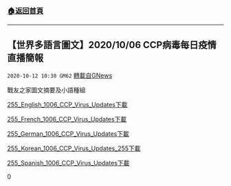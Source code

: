 ###  [:house:返回首頁](https://github.com/ourhimalayas/txt)
---

## 【世界多語言圖文】2020/10/06 CCP病毒每日疫情直播簡報
`2020-10-12 10:30 GM62` [轉載自GNews](https://gnews.org/zh-hant/419240/)

戰友之家圖文摘要及小語種組

[255\_English\_1006\_CCP\_Virus\_Updates](https://s3.amazonaws.com/gnews-media-offload/wp-content/uploads/2020/10/12073232/255_English_1006_CCP_Virus_Updates.pdf)[下載](https://s3.amazonaws.com/gnews-media-offload/wp-content/uploads/2020/10/12073232/255_English_1006_CCP_Virus_Updates.pdf)

[255\_French\_1006\_CCP\_Virus\_Updates](https://s3.amazonaws.com/gnews-media-offload/wp-content/uploads/2020/10/12073237/255_French_1006_CCP_Virus_Updates.pdf)[下載](https://s3.amazonaws.com/gnews-media-offload/wp-content/uploads/2020/10/12073237/255_French_1006_CCP_Virus_Updates.pdf)

[255\_German\_1006\_CCP\_Virus\_Updates](https://s3.amazonaws.com/gnews-media-offload/wp-content/uploads/2020/10/12073247/255_German_1006_CCP_Virus_Updates.pdf)[下載](https://s3.amazonaws.com/gnews-media-offload/wp-content/uploads/2020/10/12073247/255_German_1006_CCP_Virus_Updates.pdf)

[255\_Korean\_1006\_CCP\_Virus\_Updates\_255](https://s3.amazonaws.com/gnews-media-offload/wp-content/uploads/2020/10/12105742/Korean_1006_CCP_Virus_Updates_255.pdf)[下載](https://s3.amazonaws.com/gnews-media-offload/wp-content/uploads/2020/10/12105742/Korean_1006_CCP_Virus_Updates_255.pdf)

[255\_Spanish\_1006\_CCP\_Virus\_Updates](https://s3.amazonaws.com/gnews-media-offload/wp-content/uploads/2020/10/12073242/255_Spanish_1006_CCP_Virus_Updates.pdf)[下載](https://s3.amazonaws.com/gnews-media-offload/wp-content/uploads/2020/10/12073242/255_Spanish_1006_CCP_Virus_Updates.pdf)

0
